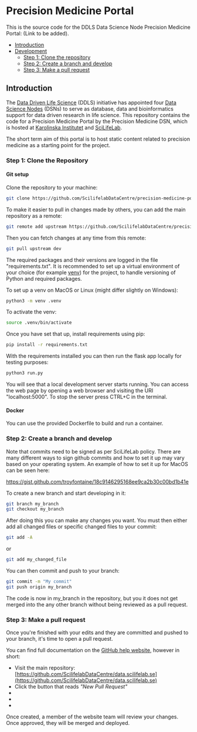 # Precision Medicine Portal

This is the source code for the DDLS Data Science Node Precision Medicine Portal:
(Link to be added).

- [Introduction](#introduction)
- [Development](#development)
    - [Step 1: Clone the repository](#step-1-clone-the-repository)
    - [Step 2: Create a branch and develop](#step-2-create-a-branch-and-develop)
    - [Step 3: Make a pull request](#step-3-make-a-pull-request)

## Introduction

The [Data Driven Life Science](https://www.scilifelab.se/data-driven/) (DDLS) initiative has appointed four [Data Science Nodes](https://www.scilifelab.se/news/ddls-data-science-nodes-to-be-launched/) (DSNs) to serve as database, data and bioinformatics support for data driven research in life science. This repository contains the code for a Precision Medicine Portal by the Precision Medicine DSN, which is hosted at [Karolinska Institutet](https://ki.se/en) and [SciLifeLab](https://www.scilifelab.se).

The short term aim of this portal is to host static content related to precision medicine as a starting point for the project.


### Step 1: Clone the Repository

#### Git setup

Clone the repository to your machine:

```bash
git clone https://github.com/ScilifelabDataCentre/precision-medicine-portal.git
```

To make it easier to pull in changes made by others, you can add the main repository as a remote:

```bash
git remote add upstream https://github.com/ScilifelabDataCentre/precision-medicine-portal.git
```

Then you can fetch changes at any time from this remote:

```bash
git pull upstream dev
```

The required packages and their versions are logged in the file "requirements.txt". It is recommended to set up a virtual environment of your choice (for example [venv](https://docs.python.org/3/library/venv.html)) for the project, to handle versioning of Python and required packages. 

To set up a venv on MacOS or Linux (might differ slightly on Windows):

```bash
python3 -m venv .venv
```

To activate the venv:

```bash
source .venv/bin/activate 
```

Once you have set that up, install requirements using pip:

```bash
pip install -r requirements.txt
```

With the requirements installed you can then run the flask app locally for testing purposes:

```bash
python3 run.py
```

You will see that a local development server starts running. You can access the web page by opening a web browser and visiting the URI "localhost:5000". To stop the server press CTRL+C in the terminal.


#### Docker

You can use the provided Dockerfile to build and run a container.


### Step 2: Create a branch and develop

Note that commits need to be signed as per SciLifeLab policy. There are many different ways to sign github commits and how to set it up may vary based on your operating system. An example of how to set it up for MacOS can be seen here: 

https://gist.github.com/troyfontaine/18c9146295168ee9ca2b30c00bd1b41e

To create a new branch and start developing in it:

```bash
git branch my_branch
git checkout my_branch
```

After doing this you can make any changes you want. You must then either add all changed files or specific changed files to your commit:

```bash
git add -A
```

or

```bash
git add my_changed_file
```

You can then commit and push to your branch:

```bash
git commit -m "My commit"
git push origin my_branch
```

The code is now in my_branch in the repository, but you it does not get merged into the any other branch without being reviewed as a pull request.


### Step 3: Make a pull request

Once you're finished with your edits and they are committed and pushed to your branch, it's time to open a pull request.

You can find full documentation on the [GitHub help website](https://help.github.com/en/github/collaborating-with-issues-and-pull-requests/about-pull-requests), however in short:

- Visit the main repository: [https://github.com/ScilifelabDataCentre/data.scilifelab.se](https://github.com/ScilifelabDataCentre/data.scilifelab.se)
- Click the button that reads _"New Pull Request"_
-
-
-

Once created, a member of the website team will review your changes.
Once approved, they will be merged and deployed.